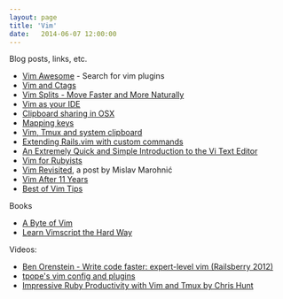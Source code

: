```yaml
---
layout: page
title: 'Vim'
date:   2014-06-07 12:00:00
---
```


Blog posts, links, etc.

* [Vim Awesome](http://vimawesome.com/) - Search for vim plugins
* [Vim and Ctags](http://andrew.stwrt.ca/posts/vim-ctags)
* [Vim Splits - Move Faster and More Naturally](http://robots.thoughtbot.com/vim-splits-move-faster-and-more-naturally)
* [Vim as your IDE](http://haridas.in/vim-as-your-ide.html)
* [Clipboard sharing in OSX](http://vim.wikia.com/wiki/Mac_OS_X_clipboard_sharing)
* [Mapping keys](http://vim.wikia.com/wiki/Mapping_keys_in_Vim_-_Tutorial_%28Part_1%29)
* [Vim, Tmux and system clipboard](https://coderwall.com/p/j9wnfw)
* [Extending Rails.vim with custom commands](http://robots.thoughtbot.com/extending-rails-vim-with-custom-commands)
* [An Extremely Quick and Simple Introduction to the Vi Text Editor](http://heather.cs.ucdavis.edu/~matloff/UnixAndC/Editors/ViIntro.html)
* [Vim for Rubyists](http://www.vimninjas.com/2012/08/28/vim-for-rubyists-part-1/)
* [Vim Revisited](http://mislav.uniqpath.com/2011/12/vim-revisited/), a post by Mislav Marohnić
* [Vim After 11 Years](http://statico.github.io/vim.html)
* [Best of Vim Tips](http://zzapper.co.uk/vimtips.html)

Books

* [A Byte of Vim](http://files.swaroopch.com/vim/byte_of_vim_v051.pdf)
* [Learn Vimscript the Hard Way](http://learnvimscriptthehardway.stevelosh.com/)

Videos:

* [Ben Orenstein - Write code faster: expert-level vim (Railsberry 2012)](https://www.youtube.com/watch?v=SkdrYWhh-8s)
* [tpope's vim config and plugins](https://www.youtube.com/watch?v=MGmIJyTf8pg)
* [Impressive Ruby Productivity with Vim and Tmux by Chris Hunt](https://www.youtube.com/watch?v=gB-JSh1EVME)
